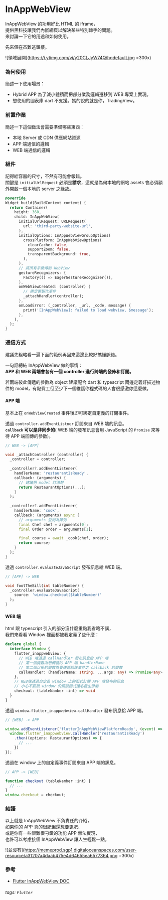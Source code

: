 # InAppWebView

InAppWebView 的功用好比 HTML 的 iframe，<br/>
提供黑科技讓我們內嵌網頁以解決某些特別棘手的問題。<br/>
來討論一下它的用途和如何使用。

先來個在杰難逃鎮樓。

![領域展開](https://i.ytimg.com/vi/y20CLJyW74Q/hqdefault.jpg =300x)

### 為何使用

簡述一下使用場景：
* Hybrid APP 為了減小體積而把部分業務邏輯遷移到 WEB 專案上實現。
* 想使用的圖表庫 dart 不支援。媽的說的就是你，TradingView。

### 前置作業

簡述一下這個做法會需要準備哪些東西：
* 本地 Server 或 CDN 供應網站資源
* APP 端通信的邏輯
* WEB 端通信的邏輯

### 組件

記得給容器的尺寸，不然有可能會報錯。<br/>
關鍵是 `initialUrlRequest` 必須是**請求**，這就是為何本地的網站 assets 會必須額外開啟一個本地的 server 之緣故。

```dart
@override
Widget build(BuildContext context) {
  return Container(
    height: 360,
    child: InAppWebView(
      initialUrlRequest: URLRequest(
        url: 'third-party-website-url',
      ),
      initialOptions: InAppWebViewGroupOptions(
        crossPlatform: InAppWebViewOptions(
          clearCache: false,
          supportZoom: false,
          transparentBackground: true,
        ),
      ),
      // 將所有手勢傳給 WebView
      gestureRecognizers: {
        Factory(() => EagerGestureRecognizer()),
      },
      onWebViewCreated: (controller) {
        // 綁定客製化事件
        _attachHandler(controller);
      },
      onLoadError: (_controller, _url, _code, message) {
        print('[InAppWebView]: failed to load webview, $message');
      },
    ),
  );
}
```

### 通信方式

建議先粗略看一遍下面的範例再回來這邊比較好搞懂脈絡。

一句話總結 InAppWebView 做的事情：<br/>
**APP 和 WEB 兩端會各有一個 controller 進行跨端的發佈和訂閱。**

若兩端彼此傳遞的參數為 object 建議配合 dart 和 typescript 兩邊定義好描述物件的 model，有點費工但至少下一個維護你程式碼的人會很感激你這麼做。

#### APP 端

基本上在 `onWebViewCreated` 事件後即可綁定自定義的訂閱事件。

透過 `controller.addEventListner` 訂閱來自 WEB 端的訊息。<br/>
**`callback` 可以是非同步的**( WEB 端的發布訊息會用 JavaScript 的 `Promise` 來等待 APP 端回傳的參數)。

```dart
// WEB -> [APP]

void _attachController (controller) {
  _controller = controller;
  
  _controller?.addEventListener(
    handlerName: 'restaurantIsReady',
    callback: (arguments) {
      // 建議把 model 訂清楚
      return RestaurantOptions(...);
    }
  );
  
  _controller?.addEventListener(
    handlerName: 'cook',
    callback: (arguments) async {
      // arguments 型別為陣列
      final Chef chef = arguments[0];
      final Order order = arguments[1];

      final course = await _cook(chef, order);
      return course;
    }
  );
}
```

透過 `controller.evaluateJavaScript` 發布訊息給 WEB 端。

```dart
// [APP] -> WEB

void footTheBill(int tableNumber) {
  _controller.evaluateJavaScript(
    source: 'window.checkout($tableNumber)'
  );
}
```

#### WEB 端

html 跟 typescript 引入的部分沒什麼重點我省略不講，<br/>
我們來看看 Window 裡面都被我定義了些什麼：

```typescript
declare global {
  interface Window {
    flutter_inappwebview: {
      // WEB 端透過 callHandler 發布訊息給 APP 端
      // 第一個變數為想觸發的 APP 端 handlerName
      // 第二個以後的變數為要傳遞給該事件之 callback 的變數
      callHandler: (handlerName: string, ...args: any) => Promise<any>
    },
    // WEB端透過自定義 window 上的函式訂閱 APP 端發布的訊息
    // 小心不要跟 window 的預設函式撞名發生慘劇
    checkout: (tableNamber :int) => void
  }
}
```

透過 `window.flutter_inappwebview.callHandler` 發布訊息給 APP 端。<br/>

```typescript
// [WEB] -> APP

window.addEventListener('flutterInAppWebViewPlatformReady', (event) => {
  window.flutter_inappwebview.callHandler('restaurantIsReady')
    .then((options: RestaurantOptions) => {
      // ...
    })
});
```

透過在 window 上的自定義事件訂閱來自 APP 端的訊息。

```typescript
// APP -> [WEB]

function checkout (tableNamber :int) {
  // ...
}
window.checkout = checkout;
```

### 結語

以上就是 InAppWebView 不負責任的介紹，<br/>
如果你的 APP 真的很肥但還想要更肥，<br/>
或是你有一些很難很刁鑽的功能 APP 無法實現，<br/>
也許可以考慮接個 InAppWebView 讓人生輕鬆一點。

![並沒有](https://memeprod.sgp1.digitaloceanspaces.com/user-resource/a31207a4daab475e4d64655ea6577364.png =300x)

### 參考

* [Flutter InAppWebView DOC](https://inappwebview.dev/docs/)

###### tags: `Flutter`
